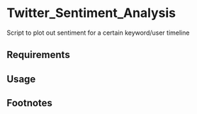 # Twitter_Sentiment_Analysis
Script to plot out sentiment for a certain keyword/user timeline

## Requirements

## Usage

## Footnotes
